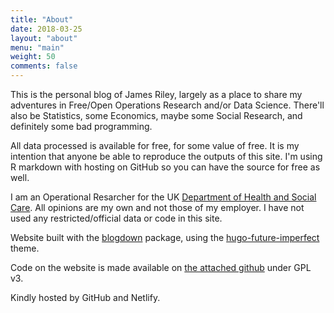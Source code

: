 ```yaml
---
title: "About"
date: 2018-03-25
layout: "about"
menu: "main"
weight: 50
comments: false
---
```


This is the personal blog of James Riley, largely as a place to share my adventures in Free/Open Operations Research and/or Data Science. There'll also be Statistics, some Economics, maybe some Social Research, and definitely some bad programming.

All data processed is available for free, for some value of free. It is my intention that anyone be able to reproduce the outputs of this site. I'm using R markdown with hosting on GitHub so you can have the source for free as well.

I am an Operational Resarcher for the UK [Department of Health and Social Care](https://www.gov.uk/government/organisations/department-of-health-and-social-care). All opinions are my own and not those of my employer. I have not used any restricted/official data or code in this site.

Website built with the [blogdown](https://github.com/rstudio/blogdown) package, using the [hugo-future-imperfect](https://themes.gohugo.io/theme/future-imperfect/) theme.

Code on the website is made available on [the attached github](https://github.com/jimr1603/Open_Operational_Research) under GPL v3.

Kindly hosted by GitHub and Netlify.
